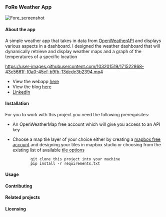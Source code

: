 ### FoRe Weather App

![Fore_screenshot](https://user-images.githubusercontent.com/70502261/170562199-86f0e025-bb8a-41b8-96e6-fdd851d48b5a.png)


#### About the app
A simple weather app that takes in data from [OpenWeatherAPI](https://openweathermap.org/) and displays various aspects in a dashboard.
I designed the weather dashboard that will dynamically retrieve and display weather maps and a graph of the temperatures of a specific location



https://user-images.githubusercontent.com/103201519/171522868-43c5661f-f0a0-45ef-b9fb-13dcde3b2394.mp4



* View the webapp [here](https://foreweatherapp.herokuapp.com/)
* View the blog [here](https://medium.com/@joywanjiru879/fore-weather-app-745daff2bea7)
* [LinkedIn](https://www.linkedin.com/in/joy-wanjiru-b717a0240/)

#### Installation

For you to work with this project you need the following prerequisites:
* An OpenWeatherMap free account which will give you access to an API key
* Choose a map tile layer of your choice either by creating a [mapbox free account](https://account.mapbox.com/auth/signup/) and designing your tiles in mapbox studio or choosing from the existing list of available [tile options](http://leaflet-extras.github.io/leaflet-providers/preview/)


         
              git clone this project into your machine
              pip install -r requirements.txt
        


#### Usage


#### Contributing

#### Related projects

#### Licensing
